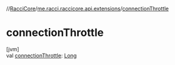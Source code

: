 //[RacciCore](../../index.md)/[me.racci.raccicore.api.extensions](index.md)/[connectionThrottle](connection-throttle.md)

# connectionThrottle

[jvm]\
val [connectionThrottle](connection-throttle.md): [Long](https://kotlinlang.org/api/latest/jvm/stdlib/kotlin/-long/index.html)
